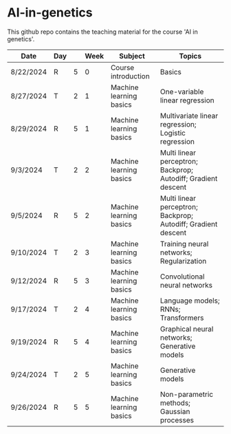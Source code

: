 # AI-in-genetics

This github repo contains the teaching material for the course 'AI in genetics'. 



| Date       | Day |   | Week | Subject                | Topics                                       |
|------------|-----|---|------|------------------------|----------------------------------------------|
| 8/22/2024  | R   | 5 | 0    | Course introduction     | Basics                                       |
| 8/27/2024  | T   | 2 | 1    | Machine learning basics | One-variable linear regression               |
| 8/29/2024  | R   | 5 | 1    | Machine learning basics | Multivariate linear regression; Logistic regression |
| 9/3/2024   | T   | 2 | 2    | Machine learning basics | Multi linear perceptron; Backprop; Autodiff; Gradient descent |
| 9/5/2024   | R   | 5 | 2    | Machine learning basics | Multi linear perceptron; Backprop; Autodiff; Gradient descent |
| 9/10/2024  | T   | 2 | 3    | Machine learning basics | Training neural networks; Regularization     |
| 9/12/2024  | R   | 5 | 3    | Machine learning basics | Convolutional neural networks                |
| 9/17/2024  | T   | 2 | 4    | Machine learning basics | Language models; RNNs; Transformers          |
| 9/19/2024  | R   | 5 | 4    | Machine learning basics | Graphical neural networks; Generative models |
| 9/24/2024  | T   | 2 | 5    | Machine learning basics | Generative models                            |
| 9/26/2024  | R   | 5 | 5    | Machine learning basics | Non-parametric methods; Gaussian processes   |
